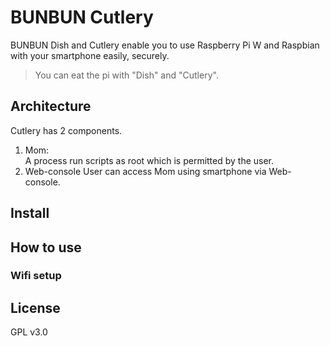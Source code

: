 # BUNBUN Cutlery

BUNBUN Dish and Cutlery enable you to use Raspberry Pi W and Raspbian with your smartphone easily, securely.

> You can eat the pi with "Dish" and "Cutlery".

## Architecture

Cutlery has 2 components.

1. Mom:  
A process run scripts as root which is permitted by the user.
2. Web-console
User can access Mom using smartphone via Web-console.

## Install

## How to use

### Wifi setup

## License

GPL v3.0

